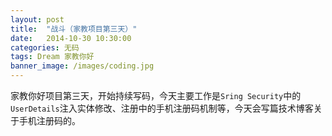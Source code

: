 ```yaml
---
layout: post
title:  "战斗（家教项目第三天）"
date:   2014-10-30 10:30:00
categories: 无码
tags: Dream 家教你好
banner_image: /images/coding.jpg
---
```


家教你好项目第三天，开始持续写码，今天主要工作是`Sring Security`中的`UserDetails`注入实体修改、注册中的手机注册码机制等，今天会写篇技术博客关于手机注册码的。

